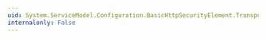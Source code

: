 ```yaml
---
uid: System.ServiceModel.Configuration.BasicHttpSecurityElement.Transport
internalonly: False
---
```

